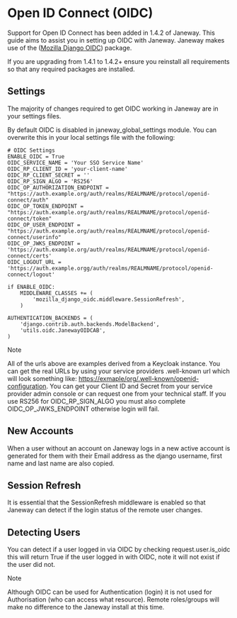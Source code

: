 # Open ID Connect (OIDC)

Support for Open ID Connect has been added in 1.4.2 of Janeway. This
guide aims to assist you in setting up OIDC with Janeway. Janeway makes
use of the ([Mozilla Django
OIDC](https://github.com/mozilla/mozilla-django-oidc)) package.

If you are upgrading from 1.4.1 to 1.4.2+ ensure you reinstall all
requirements so that any required packages are installed.

## Settings

The majority of changes required to get OIDC working in Janeway are in
your settings files.

By default OIDC is disabled in janeway\_global\_settings module. You can
overwrite this in your local settings file with the following:

    # OIDC Settings
    ENABLE_OIDC = True
    OIDC_SERVICE_NAME = 'Your SSO Service Name'
    OIDC_RP_CLIENT_ID = 'your-client-name'
    OIDC_RP_CLIENT_SECRET = ''
    OIDC_RP_SIGN_ALGO = 'RS256'
    OIDC_OP_AUTHORIZATION_ENDPOINT = "https://auth.example.org/auth/realms/REALMNAME/protocol/openid-connect/auth"
    OIDC_OP_TOKEN_ENDPOINT = "https://auth.example.org/auth/realms/REALMNAME/protocol/openid-connect/token"
    OIDC_OP_USER_ENDPOINT = "https://auth.example.org/auth/realms/REALMNAME/protocol/openid-connect/userinfo"
    OIDC_OP_JWKS_ENDPOINT = 'https://auth.example.org/auth/realms/REALMNAME/protocol/openid-connect/certs'
    OIDC_LOGOUT_URL = 'https://auth.example.orgg/auth/realms/REALMNAME/protocol/openid-connect/logout'
    
    if ENABLE_OIDC:
        MIDDLEWARE_CLASSES += (
            'mozilla_django_oidc.middleware.SessionRefresh',
        )
    
    AUTHENTICATION_BACKENDS = (
        'django.contrib.auth.backends.ModelBackend',
        'utils.oidc.JanewayOIDCAB',
    )

<div class="note">

<div class="title">

Note

</div>

All of the urls above are examples derived from a Keycloak instance. You
can get the real URLs by using your service providers .well-known url
which will look something like:
<https://exmaple/org/.well-known/openid-configuration>. You can get your
Client ID and Secret from your service provider admin console or can
request one from your technical staff. If you use RS256 for
OIDC\_RP\_SIGN\_ALGO you must also complete OIDC\_OP\_JWKS\_ENDPOINT
otherwise login will fail.

</div>

## New Accounts

When a user without an account on Janeway logs in a new active account
is generated for them with their Email address as the django username,
first name and last name are also copied.

## Session Refresh

It is essential that the SessionRefresh middleware is enabled so that
Janeway can detect if the login status of the remote user changes.

## Detecting Users

You can detect if a user logged in via OIDC by checking
<span class="title-ref">request.user.is\_oidc</span> this will return
<span class="title-ref">True</span> if the user logged in with OIDC,
note it will not exist if the user did not.

<div class="note">

<div class="title">

Note

</div>

Although OIDC can be used for Authentication (login) it is not used for
Authorisation (who can access what resource). Remote roles/groups will
make no difference to the Janeway install at this time.

</div>
